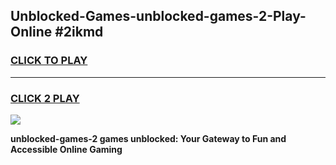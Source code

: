 
## Unblocked-Games-unblocked-games-2-Play-Online #2ikmd
<h3>
<a href="https://news.freeplayer.one?title=unblocked-games-2&ref=3">CLICK TO PLAY</a></h3>
<hr>

<h3>
<a href="https://news.freeplayer.one?title=unblocked-games-2&ref=3">CLICK 2 PLAY</a>
  
</h3>

<a href="https://news.freeplayer.one?title=unblocked-games-2&ref=3"><img src="https://clearcache.store/games.png"></a>


**unblocked-games-2 games unblocked: Your Gateway to Fun and Accessible Online Gaming**
